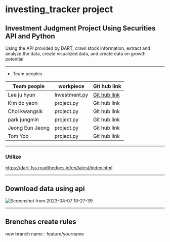 # investing_tracker project

  ## Investment Judgment Project Using Securities API and Python

Using the API provided by DART, crawl stock information, extract and analyze the data, create visualized data, and create data on growth potential

---


- Team peoples

<!-- TODO... Commit by writing down your file name and hub link, Commit must make Brenches  -->
|Team people |workpiece|Git hub link|
|---|---|---|
|Lee ju hyun|Investment.py|[Git hub link](https://github.com/leeeju)|
|Kim do yeon|project.py|Git hub link|
|Choi kwangsik|project.py|Git hub link|
|park jungmin|project.py|Git hub link|
|Jeong Eun Jeong|project.py|Git hub link|
|Tom Yoo|project.py|Git hub link|

---
### Utilize
https://dart-fss.readthedocs.io/en/latest/index.html

---

## Download data using api
![Screenshot from 2023-04-07 10-27-39](https://user-images.githubusercontent.com/84003327/230521940-f0d31170-c4fc-43e1-8643-b9be49b63b88.png)

---
## Brenches create rules
 
 new branch name : feature/yourname

